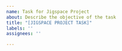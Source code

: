 ```yaml
---
name: Task for Jigspace Project
about: Describe the objective of the task
title: "[JIGSPACE PROJECT TASK]"
labels: ''
assignees: ''

---
```




